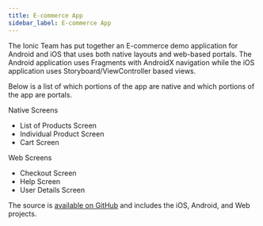 ```yaml
---
title: E-commerce App
sidebar_label: E-commerce App
---
```


The Ionic Team has put together an E-commerce demo application for Android and iOS that uses both native layouts and web-based portals. The Android application uses Fragments with AndroidX navigation while the iOS application uses Storyboard/ViewController based views.

Below is a list of which portions of the app are native and which portions of the app are portals.

Native Screens
- List of Products Screen
- Individual Product Screen
- Cart Screen

Web Screens
- Checkout Screen
- Help Screen
- User Details Screen

The source is [available on GitHub](https://github.com/ionic-team/portals-ecommerce-demo/) and includes the iOS, Android, and Web projects.
